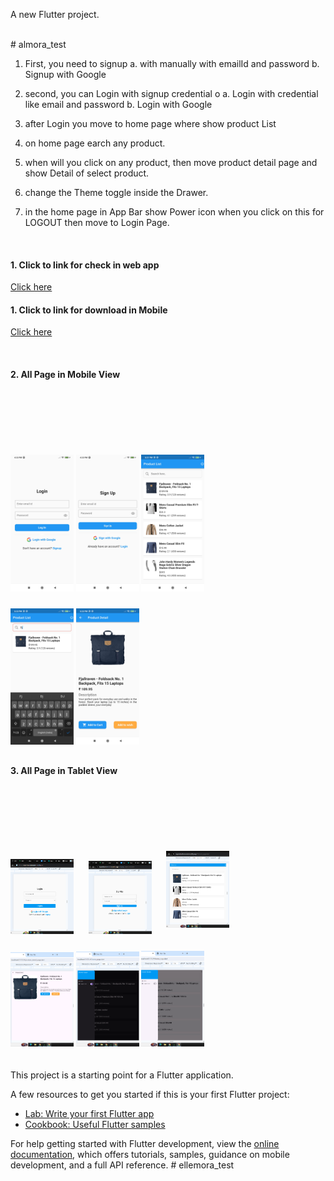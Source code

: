 A new Flutter project.

<br/>
# almora_test
<br>

1. First, you need to signup
   a. with manually with emailId and password
   b. Signup with Google
   
3. second, you can Login with signup credential o
   a. Login with credential like email and password
   b. Login with Google

4. after Login you move to home page where show product List
5. on home page earch any product.
6. when will you click on any product, then move product detail page and show Detail of select product.
7. change the Theme toggle inside the Drawer.
8. in the home page in App Bar show Power icon when you click on this for LOGOUT then move to Login Page.

<br>
<p><h4>1. Click to link for check in web app</h4>
<a href="https://regendraellemoratest.netlify.app/">Click here</a>
</p>

<p><h4>1. Click to link for download in Mobile</h4>
<a href="https://drive.google.com/file/d/1ouyXpMu0AoRL2oZTjGhltycaNLUsJjwr/view?usp=sharing">Click here</a>
</p>
<br>
<h4>2. All Page in Mobile View</h4>
<p float="left" style="margin-top:120px">
  <img src='https://github.com/regendraSuman2017/ellemora_test/blob/main/assets/screen_shots/login_page.jpg' style="width: 20%; height: 20%; margin-bottom: 10px;"/>
  <img src='https://github.com/regendraSuman2017/ellemora_test/blob/main/assets/screen_shots/sign_up_page.jpg' style="width: 20%; height: 20%; margin-bottom: 10px;"/>
  <img src='https://github.com/regendraSuman2017/ellemora_test/blob/main/assets/screen_shots/product_list_page.jpg' style="width: 20%; height: 20%; margin-bottom: 
    10px;"/>
</p>
<p float='left'>
  <img src='https://github.com/regendraSuman2017/ellemora_test/blob/main/assets/screen_shots/productList_with_search.jpg' style="width: 20%; height: 20%; margin-bottom: 10px;"/>
  <img src='https://github.com/regendraSuman2017/ellemora_test/blob/main/assets/screen_shots/product_detail_page.jpg' style="width: 20%; height: 20%; margin-bottom: 10px;"/>
  
</p>



<h4>3. All Page in Tablet View</h4>
<p float="left" style="margin-top:120px">
  <img src='https://github.com/regendraSuman2017/ellemora_test/blob/main/assets/screen_shots/tab_login.png' style="width: 20%; height: 20%; margin-bottom: 10px; margin-right: 
    20px;"/>
  <img src='https://github.com/regendraSuman2017/ellemora_test/blob/main/assets/screen_shots/tab_signup.png' style="width: 20%; height: 20%; margin-bottom: 10px;  margin-right: 
    20px;"/>
  <img src='https://github.com/regendraSuman2017/ellemora_test/blob/main/assets/screen_shots/tab_product_list.png' style="width: 20%; height: 20%; margin-bottom: 
    20px;  margin-right: 20px;"/>
</p>
<p float='left'>
  <img src='https://github.com/regendraSuman2017/ellemora_test/blob/main/assets/screen_shots/tab_product_detail.png' style="width: 20%; height: 20%; margin-bottom: 20px;"/>
  <img src='https://github.com/regendraSuman2017/ellemora_test/blob/main/assets/screen_shots/tab_dark_theme.png' style="width: 20%; height: 20%; margin-bottom: 20px;"/>
  <img src='https://github.com/regendraSuman2017/ellemora_test/blob/main/assets/screen_shots/tab_light_theme.png' style="width: 20%; height: 20%; margin-bottom: 20px;"/>
  
</p>



This project is a starting point for a Flutter application.

A few resources to get you started if this is your first Flutter project:

- [Lab: Write your first Flutter app](https://docs.flutter.dev/get-started/codelab)
- [Cookbook: Useful Flutter samples](https://docs.flutter.dev/cookbook)

For help getting started with Flutter development, view the
[online documentation](https://docs.flutter.dev/), which offers tutorials,
samples, guidance on mobile development, and a full API reference.
#   e l l e m o r a _ t e s t 
 
 

